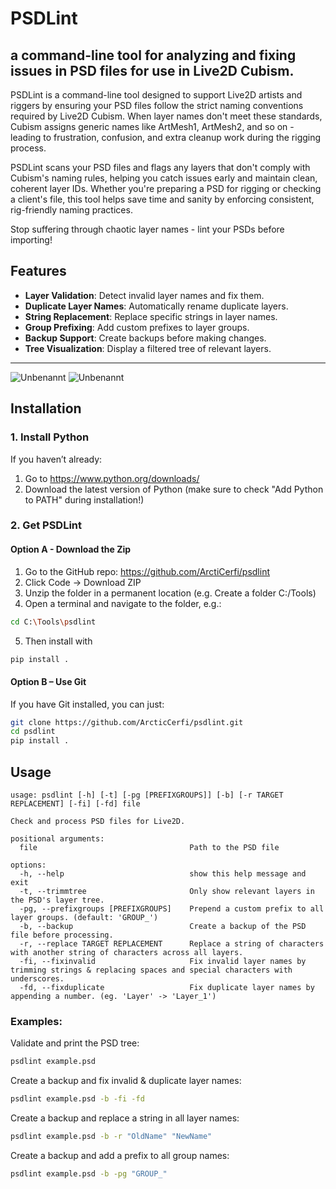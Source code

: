 # PSDLint

a command-line tool for analyzing and fixing issues in PSD files for use in Live2D Cubism.
---

PSDLint is a command-line tool designed to support Live2D artists and riggers by ensuring your PSD files follow the strict naming conventions required by Live2D Cubism. When layer names don't meet these standards, Cubism assigns generic names like ArtMesh1, ArtMesh2, and so on - leading to frustration, confusion, and extra cleanup work during the rigging process.

PSDLint scans your PSD files and flags any layers that don't comply with Cubism's naming rules, helping you catch issues early and maintain clean, coherent layer IDs. Whether you're preparing a PSD for rigging or checking a client's file, this tool helps save time and sanity by enforcing consistent, rig-friendly naming practices.

Stop suffering through chaotic layer names - lint your PSDs before importing!

## Features
- **Layer Validation**: Detect invalid layer names and fix them.
- **Duplicate Layer Names**: Automatically rename duplicate layers.
- **String Replacement**: Replace specific strings in layer names.
- **Group Prefixing**: Add custom prefixes to layer groups.
- **Backup Support**: Create backups before making changes.
- **Tree Visualization**: Display a filtered tree of relevant layers.

---

![Unbenannt](https://github.com/user-attachments/assets/2623cff1-4ec3-48f1-9ce9-cc86b72f6ec2)
![Unbenannt](https://github.com/user-attachments/assets/21da00c3-3083-4368-bd16-8e627471a9ad)

## Installation

### 1. Install Python

If you haven’t already:

1. Go to https://www.python.org/downloads/
2. Download the latest version of Python (make sure to check "Add Python to PATH" during installation!)

### 2. Get PSDLint
#### Option A - Download the Zip

1. Go to the GitHub repo: https://github.com/ArctiCerfi/psdlint
2. Click Code → Download ZIP
3. Unzip the folder in a permanent location (e.g. Create a folder C:/Tools)
4. Open a terminal and navigate to the folder, e.g.:
```bash
cd C:\Tools\psdlint
```
5. Then install with
```bash
pip install .
```

#### Option B – Use Git
If you have Git installed, you can just:
```bash
git clone https://github.com/ArcticCerfi/psdlint.git
cd psdlint
pip install .
```

## Usage

```
usage: psdlint [-h] [-t] [-pg [PREFIXGROUPS]] [-b] [-r TARGET REPLACEMENT] [-fi] [-fd] file

Check and process PSD files for Live2D.

positional arguments:
  file                                  Path to the PSD file

options:
  -h, --help                            show this help message and exit
  -t, --trimmtree                       Only show relevant layers in the PSD's layer tree.
  -pg, --prefixgroups [PREFIXGROUPS]    Prepend a custom prefix to all layer groups. (default: 'GROUP_')
  -b, --backup                          Create a backup of the PSD file before processing.
  -r, --replace TARGET REPLACEMENT      Replace a string of characters with another string of characters across all layers.
  -fi, --fixinvalid                     Fix invalid layer names by trimming strings & replacing spaces and special characters with underscores.
  -fd, --fixduplicate                   Fix duplicate layer names by appending a number. (eg. 'Layer' -> 'Layer_1')
```


### Examples:
Validate and print the PSD tree:
```bash
psdlint example.psd
```

Create a backup and fix invalid & duplicate layer names:
```bash
psdlint example.psd -b -fi -fd
```

Create a backup and replace a string in all layer names:
```bash
psdlint example.psd -b -r "OldName" "NewName"
```

Create a backup and add a prefix to all group names:
```bash
psdlint example.psd -b -pg "GROUP_"
```
